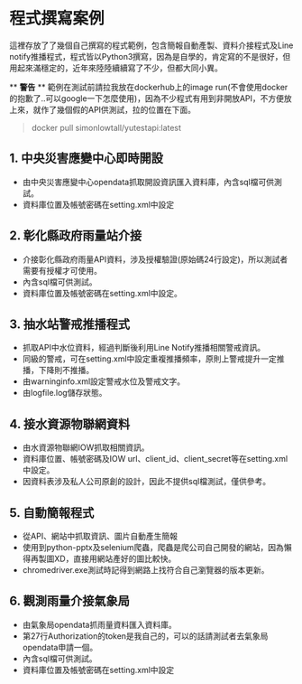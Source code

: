 # 程式撰寫案例
這裡存放了了幾個自己撰寫的程式範例，包含簡報自動產製、資料介接程式及Line notify推播程式，程式皆以Python3撰寫，因為是自學的，肯定寫的不是很好，但用起來滿穩定的，近年來陸陸續續寫了不少，但都大同小異。

** **警告** ** 範例在測試前請拉我放在dockerhub上的image run(不會使用docker的抱歉了..可以google一下怎麼使用)，因為不少程式有用到非開放API，不方便放上來，就作了幾個假的API供測試，拉的位置在下面。

>docker pull simonlowtall/yutestapi:latest

## 1. 中央災害應變中心即時開設
* 由中央災害應變中心opendata抓取開設資訊匯入資料庫，內含sql檔可供測試。
* 資料庫位置及帳號密碼在setting.xml中設定
## 2. 彰化縣政府雨量站介接
* 介接彰化縣政府雨量API資料，涉及授權驗證(原始碼24行設定)，所以測試者需要有授權才可使用。
* 內含sql檔可供測試。
* 資料庫位置及帳號密碼在setting.xml中設定。
## 3. 抽水站警戒推播程式
* 抓取API中水位資料，經過判斷後利用Line Notify推播相關警戒資訊。
* 同級的警戒，可在setting.xml中設定重複推播頻率，原則上警戒提升一定推播，下降則不推播。
* 由warninginfo.xml設定警戒水位及警戒文字。
* 由logfile.log儲存狀態。
## 4. 接水資源物聯網資料
* 由水資源物聯網IOW抓取相關資訊。
* 資料庫位置、帳號密碼及IOW url、client_id、client_secret等在setting.xml中設定。
* 因資料表涉及私人公司原創的設計，因此不提供sql檔測試，僅供參考。
## 5. 自動簡報程式
* 從API、網站中抓取資訊、圖片自動產生簡報
* 使用到python-pptx及selenium爬蟲，爬蟲是爬公司自己開發的網站，因為懶得再製圖XD，直接用網站產好的圖比較快。
* chromedriver.exe測試時記得到網路上找符合自己瀏覽器的版本更新。
## 6. 觀測雨量介接氣象局
* 由氣象局opendata抓雨量資料匯入資料庫。
* 第27行Authorization的token是我自己的，可以的話請測試者去氣象局opendata申請一個。
* 內含sql檔可供測試。
* 資料庫位置及帳號密碼在setting.xml中設定
